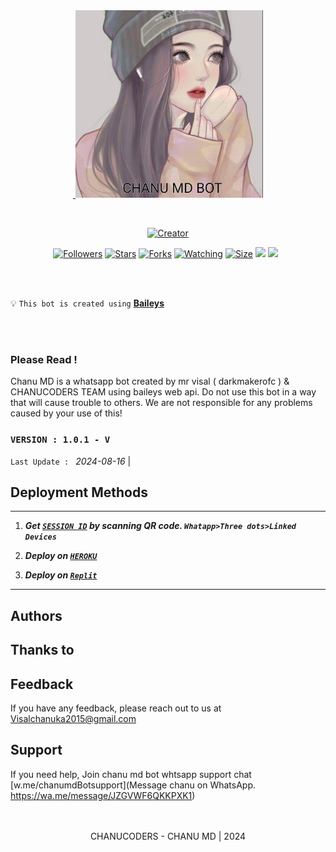 <div class = "repo" align = "center">
 
<a href = "#">
<img sr<div class = "repo" align = "center">
 
<a href = "#">
<img src = "chanu-deta/Picsart_24-08-16_14-40-03-866.jpg"  width="300" height="300">
</img>
 <p align="center">
  <a href="#"><img src="http://readme-typing-svg.herokuapp.com?color=ff00ab&center=true&vCenter=true&multiline=false&lines=CHANU+WHATSAPP+BOT" alt="">
</p>
    <p align="center">
<a href="#"><img title="Creator" src="https://img.shields.io/badge/Creator-Mrvisal-red.svg?style=for-the-badge&logo=github"></a>
     
</p>
<p align="center">
<a href="https://github.com/chanu19-v?tab=followers"><img title="Followers" src="https://img.shields.io/github/followers/darkmakerofc?color=green&style=flat-square"></a>
<a href="https://github.com/darkmakerofc/QueenElisa/stargazers/"><img title="Stars" src="https://img.shields.io/github/stars/darkmakerofc/QueenElisa?color=white&style=flat-square"></a>
<a href="https://github.com/darkmakerofc/QueenElisa/network/members"><img title="Forks" src="https://img.shields.io/github/forks/darkmakerofc/QueenElisa?color=yellow&style=flat-square"></a>
<a href="https://github.com/darkmakerofc/QueenElisa/watchers"><img title="Watching" src="https://img.shields.io/github/watchers/darkmakerofc/QueenElisa?label=Watchers&color=red&style=flat-square"></a>
<a href="https://github.com/darkmakerofc/QueenElisa"><img title="Size" src="https://img.shields.io/github/repo-size/darkmakerofc/QueenElisa?style=flat-square&color=darkred"></a>
<a href="https://hits.seeyoufarm.com"><img src="https://hits.seeyoufarm.com/api/count/incr/badge.svg?url=https://github.com/darkmakerofc/QueenElisa/hit-counter&count_bg=%2379C83D&title_bg=%23555555&icon=probot.svg&icon_color=%2304FF00&title=hits&edge_flat=false"/></a>
<a href="https://github.com/darkmakerofc/QueenElisa/graphs/commit-activity"><img height="20" src="https://img.shields.io/badge/Maintained-No-red.svg"></a>&nbsp;&nbsp;
</p>
</a>
</div> 

<br>
<br>

💡 `This bot is created using` **[Baileys](https://github.com/WhiskeySockets/Baileys)**

<br>
<br>

### Please Read !
Chanu MD is a whatsapp bot created by mr visal ( darkmakerofc ) & CHANUCODERS TEAM using baileys web api. Do not use this bot in a way that will cause trouble to others. 
We are not responsible for any problems caused by your use of this!

 ### `VERSION : 1.0.1 - V`
 `Last Update : ` _2024-08-16_ | 

## Deployment Methods
---
1. ***Get [`SESSION ID`](http://youtube.com/redirect?event=comments&redir_token=QUFFLUhqa2h3c0xNU0JvRmplNkxqRTRUamk1bGxMQ2tXZ3xBQ3Jtc0trdTZYam44aWRzdnJjRDhqX3djVTJIY25Sc1YwWDVja2hHZ1FuaElSdGZjQURqX0ZIbEVmMmVpTUlPYTJFa29XX0d0UUxaWWZMelBVZ)  by scanning QR code. `Whatapp>Three dots>Linked Devices`***
   
2.  ***Deploy on [`HEROKU`](https://suhail-web.vercel.app//deploy?platform=heroku)***
4.  ***Deploy on [`Replit`](https://suhail-web.vercel.app/deploy?platform=replit)***  



---

## Authors


## Thanks to


## Feedback
If you have any feedback, please reach out to us at Visalchanuka2015@gmail.com

## Support
If you need help, Join chanu md bot whtsapp support chat [w.me/chanumdBotsupport](Message chanu on WhatsApp. https://wa.me/message/JZGVWF6QKKPXK1)
</br></br></br>
 <p align="center"> CHANUCODERS - CHANU MD | 2024 
